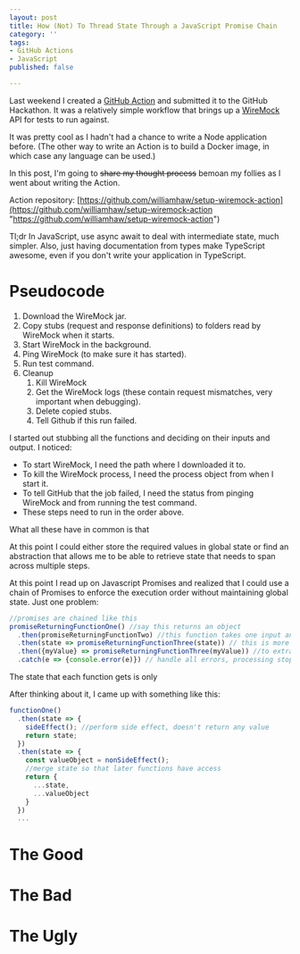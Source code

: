 ```yaml
---
layout: post
title: How (Not) To Thread State Through a JavaScript Promise Chain
category: ''
tags:
- GitHub Actions
- JavaScript
published: false

---
```

Last weekend I created a [GitHub Action](https://github.com/features/actions) and submitted it to the GitHub Hackathon. It was a relatively simple workflow that brings up a [WireMock](http://wiremock.org/) API for tests to run against.

It was pretty cool as I hadn't had a chance to write a Node application before. (The other way to write an Action is to build a Docker image, in which case any language can be used.)

In this post, I'm going to ~~share my thought process~~ bemoan my follies as I went about writing the Action.

Action repository: [https://github.com/williamhaw/setup-wiremock-action](https://github.com/williamhaw/setup-wiremock-action "https://github.com/williamhaw/setup-wiremock-action")

Tl;dr In JavaScript, use async await to deal with intermediate state, much simpler. Also, just having documentation from types make TypeScript awesome, even if you don't write your application in TypeScript.

<!--excerpt-->

# Pseudocode

1. Download the WireMock jar.
2. Copy stubs (request and response definitions) to folders read by WireMock when it starts.
3. Start WireMock in the background.
4. Ping WireMock (to make sure it has started).
5. Run test command.
6. Cleanup
   1. Kill WireMock
   2. Get the WireMock logs (these contain request mismatches, very important when debugging).
   3. Delete copied stubs.
   4. Tell Github if this run failed.

I started out stubbing all the functions and deciding on their inputs and output. I noticed:

* To start WireMock, I need the path where I downloaded it to.
* To kill the WireMock process, I need the process object from when I start it.
* To tell GitHub that the job failed, I need the status from pinging WireMock and from running the test command.
* These steps need to run in the order above.

What all these have in common is that

At this point I could either store the required values in global state or find an abstraction that allows me to be able to retrieve state that needs to span across multiple steps.

At this point I read up on Javascript Promises and realized that I could use a chain of Promises to enforce the execution order without maintaining global state. Just one problem:

```javascript
//promises are chained like this
promiseReturningFunctionOne() //say this returns an object
  .then(promiseReturningFunctionTwo) //this function takes one input and returns a Promise
  .then(state => promiseReturningFunctionThree(state)) // this is more explicit passing of state
  .then({myValue} => promiseReturningFunctionThree(myValue)) //to extract one value out of the preceeding state
  .catch(e => {console.error(e)}) // handle all errors, processing stops at the first function that throws an error
```

The state that each function gets is only

After thinking about it, I came up with something like this:

```javascript
functionOne()
  .then(state => {
    sideEffect(); //perform side effect, doesn't return any value
    return state;
  })
  .then(state => {
    const valueObject = nonSideEffect();
    //merge state so that later functions have access
    return {
      ...state,
      ...valueObject
    }
  })
  ...
```

# The Good

# The Bad

# The Ugly
